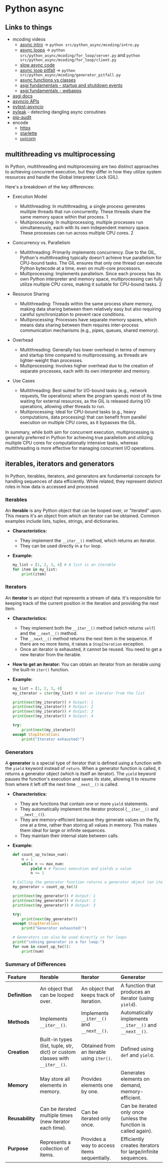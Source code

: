 # Python async

## Links to things

* mcoding videos
  * [async intro](https://youtu.be/ftmdDlwMwwQ) -> `python src/python_async/mcoding/intro.py`
  * [async loops](https://youtu.be/dEZKySL3M9c) -> `python src/python_async/mcoding/for_loop/server.py` and `python src/python_async/mcoding/for_loop/client.py`
  * [slow async code](https://youtu.be/m_a0fN48Alw)
  * [async loop pitfall](https://youtu.be/N56Jrqc7SBk) -> `python src/python_async/mcoding/generator_pitfall.py`
  * [async functions vs classes](https://youtu.be/ai7y--6ElAE)
  * [asgi fundamentals - startup and shutdown events](https://www.youtube.com/watch?v=_CzaciNrHRE)
  * [asgi fundamentals - webapps](https://www.youtube.com/watch?v=oYrnTQAFH1Q)
* [asgi docs](asgi.readthedocs.io)
* [asyncio APIs](https://docs.python.org/3/library/asyncio.html)
* [pytest-asyncio](https://pypi.org/project/pytest-asyncio/)
* [pyleak](https://github.com/deepankarm/pyleak) - detecting dangling async coroutines
* [pip-audit](https://github.com/pypa/pip-audit)
* encode
  * [httpx](https://github.com/encode/httpx)
  * [starlette](https://github.com/encode/starlette)
  * [uvicorn](https://github.com/encode/uvicorn)


## multithreading vs multiprocessing

In Python, multithreading and multiprocessing are two distinct approaches to achieving concurrent execution, but they differ in how they utilize system resources and handle the Global Interpreter Lock (GIL).

Here's a breakdown of the key differences:

* Execution Model
  * Multithreading: In multithreading, a single process generates multiple threads that run concurrently. These threads share the same memory space within that process. 1
  * Multiprocessing: In multiprocessing, multiple processes run simultaneously, each with its own independent memory space. These processes can run across multiple CPU cores. 2

* Concurrency vs. Parallelism
  * Multithreading: Primarily implements concurrency. Due to the GIL, Python's multithreading typically doesn't achieve true parallelism for CPU-bound tasks. The GIL ensures that only one thread can execute Python bytecode at a time, even on multi-core processors.
  * Multiprocessing: Implements parallelism. Since each process has its own Python interpreter and memory space, multiprocessing can fully utilize multiple CPU cores, making it suitable for CPU-bound tasks. 2

* Resource Sharing
  * Multithreading: Threads within the same process share memory, making data sharing between them relatively easy but also requiring careful synchronization to prevent race conditions.
  * Multiprocessing: Processes have separate memory spaces, which means data sharing between them requires inter-process communication mechanisms (e.g., pipes, queues, shared memory).

* Overhead
  * Multithreading: Generally has lower overhead in terms of memory and startup time compared to multiprocessing, as threads are lighter-weight than processes.
  * Multiprocessing: Involves higher overhead due to the creation of separate processes, each with its own interpreter and memory.

* Use Cases
  * Multithreading: Best suited for I/O-bound tasks (e.g., network requests, file operations) where the program spends most of its time waiting for external resources, as the GIL is released during I/O operations, allowing other threads to run.
  * Multiprocessing: Ideal for CPU-bound tasks (e.g., heavy computations, data processing) that can benefit from parallel execution on multiple CPU cores, as it bypasses the GIL.

In summary, while both aim for concurrent execution, multiprocessing is generally preferred in Python for achieving true parallelism and utilizing multiple CPU cores for computationally intensive tasks, whereas multithreading is more effective for managing concurrent I/O operations.

[^1]: [Multithreading VS Multiprocessing in Python | by Amine Baatout](https://medium.com/contentsquare-engineering-blog/multithreading-vs-multiprocessing-in-python-ece023ad55a#:~:text=Multithreading%20took,20%20seconds%2C&text=If%20you,previous%20one.)
[^2]: [Understanding Multithreading and Multiprocessing in Python](https://medium.com/@moraneus/understanding-multithreading-and-multiprocessing-in-python-1ed39bb078d5#:~:text=To%20understand,and%2010)

## iterables, iterators and generators

In Python, iterables, iterators, and generators are fundamental concepts for handling sequences of data efficiently. While related, they represent distinct roles in how data is accessed and processed.

### Iterables

An **iterable** is any Python object that can be looped over, or "iterated" upon. This means it's an object from which an iterator can be obtained. Common examples include lists, tuples, strings, and dictionaries.

*   **Characteristics:**
    *   They implement the ```__iter__()``` method, which returns an iterator.
    *   They can be used directly in a ```for``` loop.
*   **Example:**

    ```python
    my_list = [1, 2, 3, 4] # A list is an iterable
    for item in my_list:
        print(item)
    ```

### Iterators

An **iterator** is an object that represents a stream of data. It's responsible for keeping track of the current position in the iteration and providing the next item.

*   **Characteristics:**
    *   They implement both the ```__iter__()``` method (which returns ```self```) and the ```__next__()``` method.
    *   The ```__next__()``` method returns the next item in the sequence. If there are no more items, it raises a ```StopIteration``` exception.
    *   Once an iterator is exhausted, it cannot be reused. You need to get a new iterator from the iterable.
*   **How to get an iterator:** You can obtain an iterator from an iterable using the built-in ```iter()``` function.
*   **Example:**

    ```python
    my_list = [1, 2, 3, 4]
    my_iterator = iter(my_list) # Get an iterator from the list

    print(next(my_iterator)) # Output: 1
    print(next(my_iterator)) # Output: 2
    print(next(my_iterator)) # Output: 3
    print(next(my_iterator)) # Output: 4

    try:
        print(next(my_iterator))
    except StopIteration:
        print("Iterator exhausted!")
    ```

### Generators

A **generator** is a special type of iterator that is defined using a function with the ```yield``` keyword instead of ```return```. When a generator function is called, it returns a generator object (which is itself an iterator). The ```yield``` keyword pauses the function's execution and saves its state, allowing it to resume from where it left off the next time ```__next__()``` is called.

*   **Characteristics:**
    *   They are functions that contain one or more ```yield``` statements.
    *   They automatically implement the iterator protocol (```__iter__()``` and ```__next__()```).
    *   They are memory-efficient because they generate values on the fly, one at a time, rather than storing all values in memory. This makes them ideal for large or infinite sequences.
    *   They maintain their internal state between calls.
*   **Example:**

    ```python
    def count_up_to(max_num):
        n = 1
        while n <= max_num:
            yield n # Pauses execution and yields a value
            n += 1

    # Calling the generator function returns a generator object (an iterator)
    my_generator = count_up_to(3)

    print(next(my_generator)) # Output: 1
    print(next(my_generator)) # Output: 2
    print(next(my_generator)) # Output: 3

    try:
        print(next(my_generator))
    except StopIteration:
        print("Generator exhausted!")

    # Generators can also be used directly in for loops
    print("\nUsing generator in a for loop:")
    for num in count_up_to(5):
        print(num)
    ```

### Summary of Differences

| Feature        | Iterable                                  | Iterator                                  | Generator                                     |
| :------------- | :---------------------------------------- | :---------------------------------------- | :-------------------------------------------- |
| **Definition** | An object that can be looped over.        | An object that keeps track of iteration.  | A function that produces an iterator (using ```yield```). |
| **Methods**    | Implements ```__iter__()```.                  | Implements ```__iter__()``` and ```__next__()```. | Automatically implements ```__iter__()``` and ```__next__()```. |
| **Creation**   | Built-in types (list, tuple, str, dict) or custom classes with ```__iter__()```. | Obtained from an iterable using ```iter()```. | Defined using ```def``` and ```yield```.              |
| **Memory**     | May store all elements in memory.         | Provides elements one by one.             | Generates elements on demand, memory-efficient. |
| **Reusability**| Can be iterated multiple times (new iterator each time). | Can be iterated only once.                | Can be iterated only once (unless the function is called again). |
| **Purpose**    | Represents a collection of items.         | Provides a way to access items sequentially. | Efficiently creates iterators for large/infinite sequences. |
